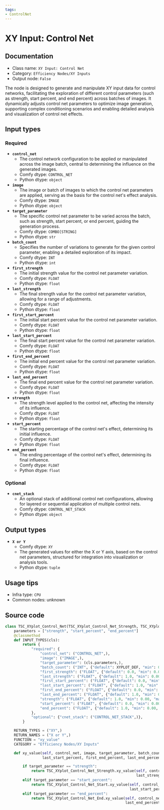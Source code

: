 ```yaml
---
tags:
- ControlNet
---
```


# XY Input: Control Net
## Documentation
- Class name: `XY Input: Control Net`
- Category: `Efficiency Nodes/XY Inputs`
- Output node: `False`

The node is designed to generate and manipulate XY input data for control networks, facilitating the exploration of different control parameters (such as strength, start percent, and end percent) across batches of images. It dynamically adjusts control net parameters to optimize image generation, supporting complex conditioning scenarios and enabling detailed analysis and visualization of control net effects.
## Input types
### Required
- **`control_net`**
    - The control network configuration to be applied or manipulated across the image batch, central to determining the influence on the generated images.
    - Comfy dtype: `CONTROL_NET`
    - Python dtype: `object`
- **`image`**
    - The image or batch of images to which the control net parameters are applied, serving as the basis for the control net's effect analysis.
    - Comfy dtype: `IMAGE`
    - Python dtype: `object`
- **`target_parameter`**
    - The specific control net parameter to be varied across the batch, such as strength, start percent, or end percent, guiding the generation process.
    - Comfy dtype: `COMBO[STRING]`
    - Python dtype: `str`
- **`batch_count`**
    - Specifies the number of variations to generate for the given control parameter, enabling a detailed exploration of its impact.
    - Comfy dtype: `INT`
    - Python dtype: `int`
- **`first_strength`**
    - The initial strength value for the control net parameter variation.
    - Comfy dtype: `FLOAT`
    - Python dtype: `float`
- **`last_strength`**
    - The final strength value for the control net parameter variation, allowing for a range of adjustments.
    - Comfy dtype: `FLOAT`
    - Python dtype: `float`
- **`first_start_percent`**
    - The initial start percent value for the control net parameter variation.
    - Comfy dtype: `FLOAT`
    - Python dtype: `float`
- **`last_start_percent`**
    - The final start percent value for the control net parameter variation.
    - Comfy dtype: `FLOAT`
    - Python dtype: `float`
- **`first_end_percent`**
    - The initial end percent value for the control net parameter variation.
    - Comfy dtype: `FLOAT`
    - Python dtype: `float`
- **`last_end_percent`**
    - The final end percent value for the control net parameter variation.
    - Comfy dtype: `FLOAT`
    - Python dtype: `float`
- **`strength`**
    - The strength level applied to the control net, affecting the intensity of its influence.
    - Comfy dtype: `FLOAT`
    - Python dtype: `float`
- **`start_percent`**
    - The starting percentage of the control net's effect, determining its initial influence.
    - Comfy dtype: `FLOAT`
    - Python dtype: `float`
- **`end_percent`**
    - The ending percentage of the control net's effect, determining its final influence.
    - Comfy dtype: `FLOAT`
    - Python dtype: `float`
### Optional
- **`cnet_stack`**
    - An optional stack of additional control net configurations, allowing for layered or sequential application of multiple control nets.
    - Comfy dtype: `CONTROL_NET_STACK`
    - Python dtype: `object`
## Output types
- **`X or Y`**
    - Comfy dtype: `XY`
    - The generated values for either the X or Y axis, based on the control net parameters, structured for integration into visualization or analysis tools.
    - Python dtype: `tuple`
## Usage tips
- Infra type: `CPU`
- Common nodes: unknown


## Source code
```python
class TSC_XYplot_Control_Net(TSC_XYplot_Control_Net_Strength, TSC_XYplot_Control_Net_Start, TSC_XYplot_Control_Net_End):
    parameters = ["strength", "start_percent", "end_percent"]
    @classmethod
    def INPUT_TYPES(cls):
        return {
            "required": {
                "control_net": ("CONTROL_NET",),
                "image": ("IMAGE",),
                "target_parameter": (cls.parameters,),
                "batch_count": ("INT", {"default": XYPLOT_DEF, "min": 0, "max": XYPLOT_LIM}),
                "first_strength": ("FLOAT", {"default": 0.0, "min": 0.00, "max": 10.0, "step": 0.01}),
                "last_strength": ("FLOAT", {"default": 1.0, "min": 0.00, "max": 10.0, "step": 0.01}),
                "first_start_percent": ("FLOAT", {"default": 0.0, "min": 0.00, "max": 1.0, "step": 0.01}),
                "last_start_percent": ("FLOAT", {"default": 1.0, "min": 0.00, "max": 1.0, "step": 0.01}),
                "first_end_percent": ("FLOAT", {"default": 0.0, "min": 0.00, "max": 1.0, "step": 0.01}),
                "last_end_percent": ("FLOAT", {"default": 1.0, "min": 0.00, "max": 1.0, "step": 0.01}),
                "strength": ("FLOAT", {"default": 1.0, "min": 0.00, "max": 10.0, "step": 0.01}),
                "start_percent": ("FLOAT", {"default": 0.0, "min": 0.00, "max": 1.0, "step": 0.01}),
                "end_percent": ("FLOAT", {"default": 1.0, "min": 0.00, "max": 1.0, "step": 0.01}),
            },
            "optional": {"cnet_stack": ("CONTROL_NET_STACK",)},
        }

    RETURN_TYPES = ("XY",)
    RETURN_NAMES = ("X or Y",)
    FUNCTION = "xy_value"
    CATEGORY = "Efficiency Nodes/XY Inputs"

    def xy_value(self, control_net, image, target_parameter, batch_count, first_strength, last_strength, first_start_percent,
                 last_start_percent, first_end_percent, last_end_percent, strength, start_percent, end_percent, cnet_stack=None):

        if target_parameter == "strength":
            return TSC_XYplot_Control_Net_Strength.xy_value(self, control_net, image, batch_count, first_strength,
                                                            last_strength, start_percent, end_percent, cnet_stack=cnet_stack)
        elif target_parameter == "start_percent":
            return TSC_XYplot_Control_Net_Start.xy_value(self, control_net, image, batch_count, first_start_percent,
                                                         last_start_percent, strength, end_percent, cnet_stack=cnet_stack)
        elif target_parameter == "end_percent":
            return TSC_XYplot_Control_Net_End.xy_value(self, control_net, image, batch_count, first_end_percent,
                                                       last_end_percent, strength, start_percent, cnet_stack=cnet_stack)

```

